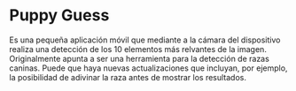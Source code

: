 # Puppy Guess
 Es una pequeña aplicación móvil que mediante a la cámara del dispositivo realiza una detección de los 10 elementos más relvantes de la imagen. Originalmente apunta a ser una herramienta para la detección de razas caninas. Puede que haya nuevas actualizaciones que incluyan, por ejemplo, la posibilidad de adivinar la raza antes de mostrar los resultados.
